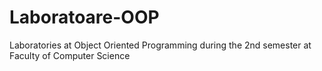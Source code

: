 # Laboratoare-OOP
Laboratories at Object Oriented Programming during the 2nd semester at Faculty of Computer Science
